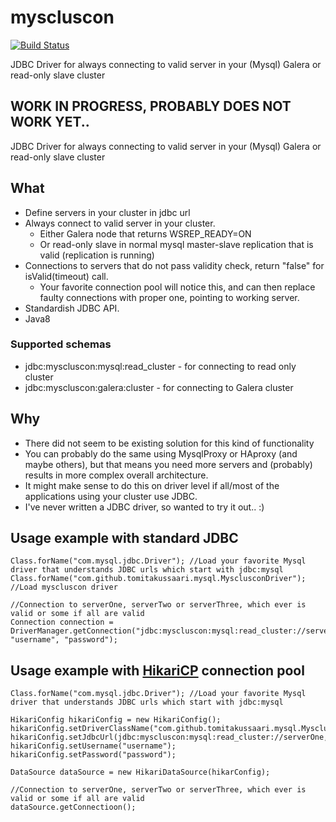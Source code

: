 myscluscon 
==========
[![Build Status](https://travis-ci.org/TomiTakussaari/myscluscon.svg)](https://travis-ci.org/TomiTakussaari/myscluscon)

JDBC Driver for always connecting to valid server in your (Mysql) Galera or read-only slave cluster

## WORK IN PROGRESS, PROBABLY DOES NOT WORK YET..

JDBC Driver for always connecting to valid server in your (Mysql) Galera or read-only slave cluster 

##  What
- Define servers in your cluster in jdbc url
- Always connect to valid server in your cluster.
    - Either Galera node that returns WSREP_READY=ON
    - Or read-only slave in normal mysql master-slave replication that is valid (replication is running)
- Connections to servers that do not pass validity check, return "false" for isValid(timeout) call.
    - Your favorite connection pool will notice this, and can then replace faulty connections with proper one, pointing to working server. 
- Standardish JDBC API.
- Java8

### Supported schemas
- jdbc:myscluscon:mysql:read_cluster - for connecting to read only cluster
- jdbc:myscluscon:galera:cluster - for connecting to Galera cluster
      
## Why
- There did not seem to be existing solution for this kind of functionality
- You can probably do the same using MysqlProxy or HAproxy (and maybe others), but that means you need more servers and (probably) results in more complex overall architecture. 
- It might make sense to do this on driver level if all/most of the applications using your cluster use JDBC.
- I've never written a JDBC driver, so wanted to try it out.. :)      


## Usage example with standard JDBC
        
    Class.forName("com.mysql.jdbc.Driver"); //Load your favorite Mysql driver that understands JDBC urls which start with jdbc:mysql
    Class.forName("com.github.tomitakussaari.mysql.MysclusconDriver"); //Load myscluscon driver
    
    //Connection to serverOne, serverTwo or serverThree, which ever is valid or some if all are valid
    Connection connection = DriverManager.getConnection("jdbc:myscluscon:mysql:read_cluster://serverOne,serverTwo,ServerThree:2134/database", "username", "password");
            

## Usage example with [HikariCP](https://github.com/brettwooldridge/HikariCP) connection pool 
            
    Class.forName("com.mysql.jdbc.Driver"); //Load your favorite Mysql driver that understands JDBC urls which start with jdbc:mysql
             
    HikariConfig hikariConfig = new HikariConfig();
    hikariConfig.setDriverClassName("com.github.tomitakussaari.mysql.MysclusconDriver");
    hikariConfig.setJdbcUrl(jdbc:myscluscon:mysql:read_cluster://serverOne,serverTwo,ServerThree:2134/database);
    hikariConfig.setUsername("username");
    hikariConfig.setPassword("password");
    
    DataSource dataSource = new HikariDataSource(hikarConfig);
    
    //Connection to serverOne, serverTwo or serverThree, which ever is valid or some if all are valid 
    dataSource.getConnectioon(); 
            
